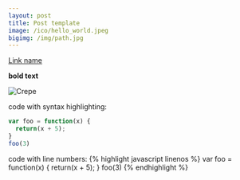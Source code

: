 ```yaml
---
layout: post
title: Post template
image: /ico/hello_world.jpeg
bigimg: /img/path.jpg
---
```


[Link name](http://uraplutonium.github.io/)

**bold text**
 
![Crepe](http://s3-media3.fl.yelpcdn.com/bphoto/cQ1Yoa75m2yUFFbY2xwuqw/348s.jpg)


code with syntax highlighting:

```javascript
var foo = function(x) {
  return(x + 5);
}
foo(3)
```

code with line numbers:
{% highlight javascript linenos %}
var foo = function(x) {
  return(x + 5);
}
foo(3)
{% endhighlight %}
